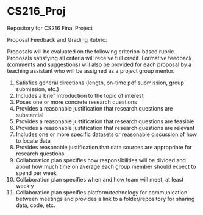# CS216_Proj
Repository for CS216 Final Project

Proposal Feedback and Grading Rubric:

Proposals will be evaluated on the following criterion-based rubric. Proposals satisfying all criteria will receive full credit. Formative feedback (comments and suggestions) will also be provided for each proposal by a teaching assistant who will be assigned as a project group mentor.

1. Satisfies general directions (length, on-time pdf submission, group submission, etc.)
2. Includes a brief introduction to the topic of interest
3. Poses one or more concrete research questions
4. Provides a reasonable justification that research questions are substantial
5. Provides a reasonable justification that research questions are feasible
6. Provides a reasonable justification that research questions are relevant
7. Includes one or more specific datasets or reasonable discussion of how to locate data
8. Provides reasonable justification that data sources are appropriate for research questions
9. Collaboration plan specifies how responsibilities will be divided and about how much time on average each group member should expect to spend per week
10. Collaboration plan specifies when and how team will meet, at least weekly
11. Collaboration plan specifies platform/technology for communication between meetings and provides a link to a folder/repository for sharing data, code, etc.
